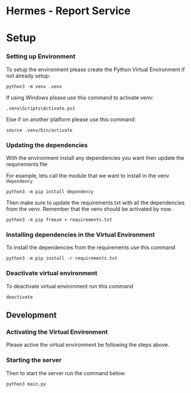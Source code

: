 # Hermes - Report Service


# Setup
### Setting up Environment

To setup the environment please create the Python Virtual Environment if not already setup:
```
python3 -m venv .venv
```
If using Windows please use this command to activate venv:
```
.venv\Scripts\Activate.ps1
```
Else if on another platform please use this command:
```
source .venv/bin/activate
```
### Updating the dependencies

With the environment install any dependencies you want then update the requirements file

For example, lets call the module that we want to install in the venv ``dependency``
```
python3 -m pip install dependency
```
Then make sure to update the requirements.txt with all the dependencies from the venv. Remember that the venv should be activated by now. 
```
python3 -m pip freeze > requirements.txt
```
### Installing dependencies in the Virtual Environment

To install the dependencies from the requirements use this command
```
python3 -m pip install -r requirements.txt
```

### Deactivate virtual environment
To deactivate virtual environment run this command
```
deactivate
```

## Development

### Activating the Virtual Environment

Please active the virtual environment be following the steps above.

### Starting the server

Then to start the server run the command below:
```
python3 main.py
```
